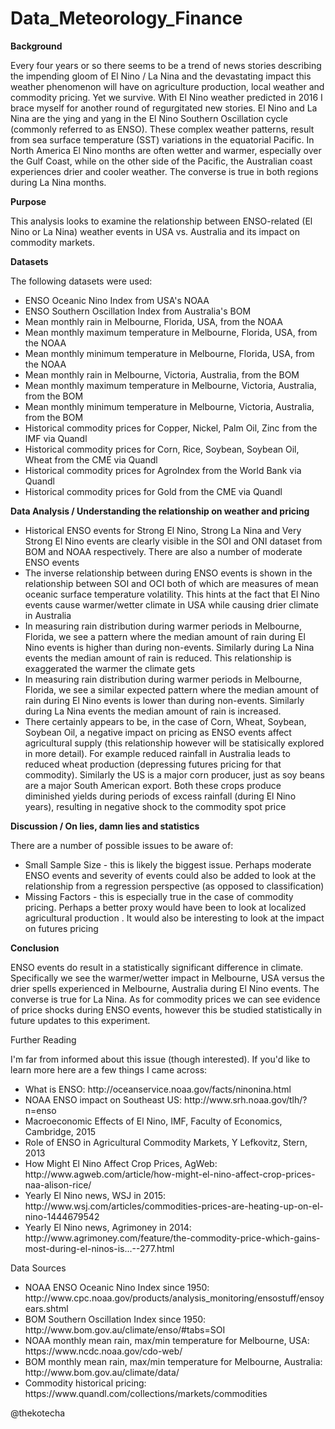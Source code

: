 ﻿# Data_Meteorology_Finance

<p><b>Background</b></p>
Every four years or so there seems to be a trend of news stories describing the impending gloom of El Nino / La Nina and the devastating impact this weather phenomenon will have on agriculture production, local weather and commodity pricing. Yet we survive. With El Nino weather predicted in 2016 I brace myself for another round of regurgitated new stories. El Nino and La Nina are the ying and yang in the El Nino Southern Oscillation cycle (commonly referred to as ENSO). These complex weather patterns, result from sea surface temperature (SST) variations in the equatorial Pacific. In North America El Nino months are often wetter and warmer, especially over the Gulf Coast, while on the other side of the Pacific, the Australian coast experiences drier and cooler weather. The converse is true in both regions during La Nina months. 

<p><b>Purpose</b></p>
This analysis looks to examine the relationship between ENSO-related (El Nino or La Nina) weather events in USA vs. Australia and its impact on commodity markets.

<p><b>Datasets</b></p>
The following datasets were used:
<ul>
<li>ENSO Oceanic Nino Index from USA's NOAA</li>
<li>ENSO Southern Oscillation Index from Australia's BOM</li>
<li>Mean monthly rain in Melbourne, Florida, USA, from the NOAA</li>
<li>Mean monthly maximum temperature in Melbourne, Florida, USA, from the NOAA</li>
<li>Mean monthly minimum temperature in Melbourne, Florida, USA, from the NOAA</li>
<li>Mean monthly rain in Melbourne, Victoria, Australia, from the BOM</li>
<li>Mean monthly maximum temperature in Melbourne, Victoria, Australia, from the BOM</li>
<li>Mean monthly minimum temperature in Melbourne, Victoria, Australia, from the BOM</li>
<li>Historical commodity prices for Copper, Nickel, Palm Oil, Zinc from the IMF via Quandl</li>
<li>Historical commodity prices for Corn, Rice, Soybean, Soybean Oil, Wheat from the CME via Quandl</li>
<li>Historical commodity prices for AgroIndex from the World Bank via Quandl</li>
<li>Historical commodity prices for Gold from the CME via Quandl</li>
</ul>

<p><b>Data Analysis / Understanding the relationship on weather and pricing</b></p>
<ul>
<li> Historical ENSO events for Strong El Nino, Strong La Nina and Very Strong El Nino events are clearly visible in the SOI and ONI dataset from BOM and NOAA respectively. There are also a number of moderate ENSO events</li>
<li> The inverse relationship between during ENSO events is shown in the relationship between SOI and OCI both of which are measures of mean oceanic surface temperature volatility. This hints at the fact that El Nino events cause warmer/wetter climate in USA while causing drier climate in Australia</li>
<li> In measuring rain distribution during warmer periods in Melbourne, Florida, we see a pattern where the median amount of rain during El Nino events is higher than during non-events. Similarly during La Nina events the median amount of rain is reduced. This relationship is exaggerated the warmer the climate gets</li> 
<li> In measuring rain distribution during warmer periods in Melbourne, Florida, we see a similar expected pattern where the median amount of rain during El Nino events is lower than during non-events. Similarly during La Nina events the median amount of rain is increased.</li> 
<li> There certainly appears to be, in the case of Corn, Wheat, Soybean, Soybean Oil, a negative impact on pricing as ENSO events affect agricultural supply (this relationship however will be statisically explored in more detail). For example reduced rainfall in Australia leads to reduced wheat production (depressing futures pricing for that commodity). Similarly the US is a major corn producer, just as soy beans are a major South American export. Both these crops produce diminished yields during periods of excess rainfall (during El Nino years), resulting in negative shock to the commodity spot price</li>
</ul>

<p><b>Discussion / On lies, damn lies and statistics</b></p>
There are a number of possible issues to be aware of: 
<ul>
<li> Small Sample Size - this is likely the biggest issue. Perhaps moderate ENSO events and severity of events could also be added to look at the relationship from a regression perspective (as opposed to classification)</li>
<li> Missing Factors - this is especially true in the case of commodity pricing. Perhaps a better proxy would have been to look at localized agricultural production . It would also be interesting to look at the impact on futures pricing </li>
</ul>

<p><b>Conclusion</b></p>
ENSO events do result in a statistically significant difference in climate. Specifically we see the warmer/wetter impact in Melbourne, USA versus the drier spells experienced in Melbourne, Australia during El Nino events. The converse is true for La Nina. As for commodity prices we can see evidence of price shocks during ENSO events, however this be studied statistically in future updates to this experiment. 

<p>Further Reading</p>
I'm far from informed about this issue (though interested). If you'd like to learn more here are a few things I came across:
<ul>
<li> What is ENSO: http://oceanservice.noaa.gov/facts/ninonina.html </li>
<li> NOAA ENSO impact on Southeast US: http://www.srh.noaa.gov/tlh/?n=enso </li>
<li> Macroeconomic Effects of El Nino, IMF, Faculty of Economics, Cambridge, 2015</li>
<li> Role of ENSO in Agricultural Commodity Markets, Y Lefkovitz, Stern, 2013</li>
<li> How Might El Nino Affect Crop Prices, AgWeb: http://www.agweb.com/article/how-might-el-nino-affect-crop-prices-naa-alison-rice/</li>
<li> Yearly El Nino news, WSJ in 2015: http://www.wsj.com/articles/commodities-prices-are-heating-up-on-el-nino-1444679542</li>
<li> Yearly El Nino news, Agrimoney in 2014: http://www.agrimoney.com/feature/the-commodity-price-which-gains-most-during-el-ninos-is...--277.html</li>
</ul>


<p>Data Sources</p>
<ul>
<li> NOAA ENSO Oceanic Nino Index since 1950: http://www.cpc.noaa.gov/products/analysis_monitoring/ensostuff/ensoyears.shtml </li>
<li> BOM Southern Oscillation Index since 1950: http://www.bom.gov.au/climate/enso/#tabs=SOI</li>
<li> NOAA monthly mean rain, max/min temperature for Melbourne, USA: https://www.ncdc.noaa.gov/cdo-web/</li>
<li> BOM monthly mean rain, max/min temperature for Melbourne, Australia: http://www.bom.gov.au/climate/data/</li>
<li> Commodity historical pricing: https://www.quandl.com/collections/markets/commodities </li>
</ul>

@thekotecha
